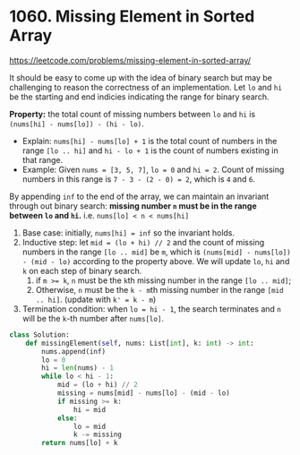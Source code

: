 # 1060. Missing Element in Sorted Array

https://leetcode.com/problems/missing-element-in-sorted-array/

It should be easy to come up with the idea of binary search but may be challenging to reason the correctness of an implementation.
Let `lo` and `hi` be the starting and end indicies indicating the range for binary search.

**Property:** the total count of missing numbers between `lo` and `hi` is `(nums[hi] - nums[lo]) - (hi - lo)`.

- Explain: `nums[hi] - nums[lo] + 1` is the total count of numbers in the range `[lo .. hi]` and `hi - lo + 1` is the count of numbers existing in that range.
- Example: Given `nums = [3, 5, 7]`, `lo = 0` and `hi = 2`. Count of missing numbers in this range is `7 - 3 - (2 - 0) = 2`, which is `4` and `6`.

By appending `inf` to the end of the array, we can maintain an invariant through out binary search: **missing number `n` must be in the range between `lo` and `hi`.** i.e. `nums[lo] < n < nums[hi]`

1. Base case: initially, `nums[hi] = inf` so the invariant holds.
2. Inductive step: let `mid = (lo + hi) // 2` and the count of missing numbers in the range `[lo .. mid]` be `m`, which is `(nums[mid] - nums[lo]) - (mid - lo)` according to the property above. We will update `lo`, `hi` and `k` on each step of binary search.
    1. if `m >= k`, `n` must be the `k`th missing number in the range `[lo .. mid]`;
    2. Otherwise, `n` must be the `k - m`th missing number in the range `[mid .. hi]`. (update with `k' = k - m`)
3. Termination condition: when `lo = hi - 1`, the search terminates and `n` will be the `k`-th number after `nums[lo]`.

```py
class Solution:
    def missingElement(self, nums: List[int], k: int) -> int:
        nums.append(inf)
        lo = 0
        hi = len(nums) - 1
        while lo < hi - 1:
            mid = (lo + hi) // 2
            missing = nums[mid] - nums[lo] - (mid - lo)
            if missing >= k:
                hi = mid
            else:
                lo = mid
                k -= missing
        return nums[lo] + k
```
